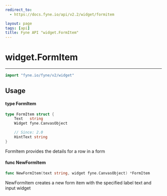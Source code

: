```yaml
---
redirect_to:
  - https://docs.fyne.io/api/v2.2/widget/formitem

layout: page
tags: [api]
title: Fyne API "widget.FormItem"
---
```



# widget.FormItem
---
```go
import "fyne.io/fyne/v2/widget"
```

## Usage

#### type FormItem

```go
type FormItem struct {
	Text   string
	Widget fyne.CanvasObject

	// Since: 2.0
	HintText string
}
```

FormItem provides the details for a row in a form

#### func  NewFormItem

```go
func NewFormItem(text string, widget fyne.CanvasObject) *FormItem
```
NewFormItem creates a new form item with the specified label text and input widget
